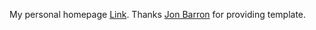 My personal homepage [Link](https://pattonyu.github.io/).
Thanks [Jon Barron](https://jonbarron.info/) for providing template.

